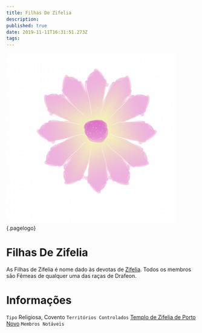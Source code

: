 ```yaml
---
title: Filhas De Zifelia
description: 
published: true
date: 2019-11-11T16:31:51.273Z
tags: 
---
```


<!-- SUBTITLE: Visão geral sobre Filhas De Zifelia -->
![1 F 84028067 Cf 07 Ba 510 C 0047027 F 3 E 94](/uploads/simbolos-divinos/1-f-84028067-cf-07-ba-510-c-0047027-f-3-e-94.png "1 F 84028067 Cf 07 Ba 510 C 0047027 F 3 E 94"){.pagelogo}

# Filhas De Zifelia
As Filhas de Zifelia é nome dado às devotas de [Zifelia](http://localhost/divindades/panteaon-das-treze-estrelas/zifelia#zifelia). Todos os membros são Fêmeas de qualquer uma das raças de Drafeon.

# Informações
`Tipo` Religiosa, Covento
`Territórios Controlados` [Templo de Zifelia de Porto Novo]()
`Membros Notáveis`


